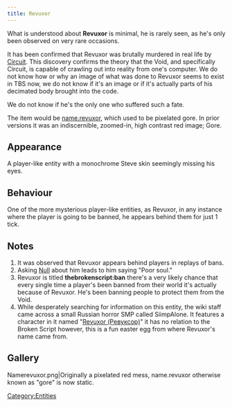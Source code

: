 ```yaml
---
title: Revuxor
---
```


What is understood about **Revuxor** is minimal, he is rarely seen, as
he's only been observed on very rare occasions.

It has been confirmed that Revuxor was brutally murdered in real life by
[Circuit](Circuit "wikilink"). This discovery confirms the theory that
the Void, and specifically Circuit, is capable of crawling out into
reality from one's computer. We do not know how or why an image of what
was done to Revuxor seems to exist in TBS now, we do not know if it's an
image or if it's actually parts of his decimated body brought into the
code.

We do not know if he's the only one who suffered such a fate.

The item would be [name.revuxor](Items "wikilink"), which used to be
pixelated gore. In prior versions it was an indiscernible, zoomed-in,
high contrast red image; Gore.

## Appearance

A player-like entity with a monochrome Steve skin seemingly missing his
eyes.

## Behaviour

One of the more mysterious player-like entities, as Revuxor, in any
instance where the player is going to be banned, he appears behind them
for just 1 tick.

## Notes

1.  It was observed that Revuxor appears behind players in replays of
    bans.
2.  Asking [Null](Null "wikilink") about him leads to him saying "Poor
    soul."
3.  Revuxor is titled **thebrokenscript:ban** there's a very likely
    chance that every single time a player's been banned from their
    world it's actually because of Revuxor. He's been banning people to
    protect them from the Void.
4.  While desperately searching for information on this entity, the wiki
    staff came across a small Russian horror SMP called SiimpAlone. It
    features a character in it named "[Revuxor
    (Ревуксор)](https://minecraft-siimpalone.fandom.com/ru/wiki/Revuxor)"
    it has no relation to the Broken Script however, this is a fun
    easter egg from where Revuxor's name came from.

## Gallery

Namerevuxor.png|Originally a pixelated red mess, name.revuxor otherwise
known as "gore" is now static.

[Category:Entities](Category:Entities "wikilink")